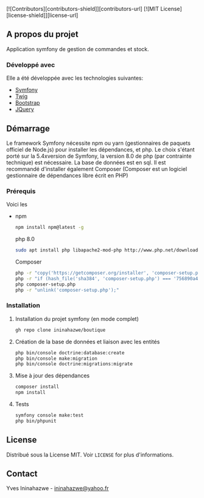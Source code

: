 [![Contributors][contributors-shield]][contributors-url]
[![MIT License][license-shield]][license-url]


<!-- ABOUT THE PROJECT -->
## A propos du projet

Application symfony de gestion de commandes et stock.

### Développé avec

Elle a été développée avec les technologies suivantes:
* [Symfony](https://symfony.com)
* [Twig](https://twig.symfony.com/)
* [Bootstrap](https://getbootstrap.com)
* [JQuery](https://jquery.com)



<!-- DEMARRAGE -->
## Démarrage
Le framework Symfony nécessite npm ou yarn (gestionnaires de paquets officiel de Node.js) pour installer les dépendances, et php.
Le choix s'étant porté sur la 5.4xversion de Symfony, la version 8.0 de php (par contrainte technique) est nécessaire. La base de données est en sql.
Il est recommandé d'installer également Composer (Composer est un logiciel gestionnaire de dépendances libre écrit en PHP)

### Prérequis

Voici les
* npm
  ```sh
  npm install npm@latest -g
  ```
  php 8.0
  ```sh
  sudo apt install php libapache2-mod-php http://www.php.net/downloads.php
  ```
  Composer
  ```sh
  php -r "copy('https://getcomposer.org/installer', 'composer-setup.php');"
  php -r "if (hash_file('sha384', 'composer-setup.php') === '756890a4488ce9024fc62c56153228907f1545c228516cbf63f885e036d37e9a59d27d63f46af1d4d07ee0f76181c7d3') { echo 'Installer verified'; } else { echo 'Installer corrupt'; unlink('composer-setup.php'); } echo PHP_EOL;"
  php composer-setup.php
  php -r "unlink('composer-setup.php');"
  ```

### Installation

1. Installation du projet symfony (en mode complet)
   ```sh
   gh repo clone ininahazwe/boutique
   ```
2. Création de la base de données et liaison avec les entités
   ```sh
   php bin/console doctrine:database:create
   php bin/console make:migration
   php bin/console doctrine:migrations:migrate
   ```
3. Mise à jour des dépendances
   ```sh
   composer install
   npm install
   
   ```
4. Tests
   ```sh
   symfony console make:test
   php bin/phpunit
   ```

<!-- LICENSE -->
## License

Distribué sous la License MIT. Voir `LICENSE` for plus d'informations.

<!-- CONTACT -->
## Contact

Yves Ininahazwe - ininahazwe@yahoo.fr
